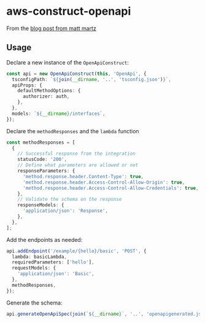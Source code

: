 # aws-construct-openapi

From the [blog post from matt martz](https://matt.martz.codes/openapi-specs-from-cdk-stack-without-deploying-first)

## Usage

Declare a new instance of the `OpenApiConstruct`:

```typescript
const api = new OpenApiConstruct(this, 'OpenApi', {
  tsconfigPath: `${join(__dirname, '..', 'tsconfig.json')}`,
  apiProps: {
    defaultMethodOptions: {
      authorizer: auth,
    },
  },
  models: `${__dirname}/interfaces`,
});
```

Declare the `methodResponses` and the `lambda` function

```typescript
const methodResponses = [
  {
    // Successful response from the integration
    statusCode: '200',
    // Define what parameters are allowed or not
    responseParameters: {
      'method.response.header.Content-Type': true,
      'method.response.header.Access-Control-Allow-Origin': true,
      'method.response.header.Access-Control-Allow-Credentials': true,
    },
    // Validate the schema on the response
    responseModels: {
      'application/json': 'Response',
    },
  },
];
```

Add the endpoints as needed:

```typescript
api.addEndpoint('/example/{hello}/basic', 'POST', {
  lambda: basicLambda,
  requiredParameters: ['hello'],
  requestModels: {
    'application/json': 'Basic',
  },
  methodResponses,
});
```

Generate the schema:

```typescript
api.generateOpenApiSpec(join(`${__dirname}`, '..', 'openapigenerated.json'));
```
